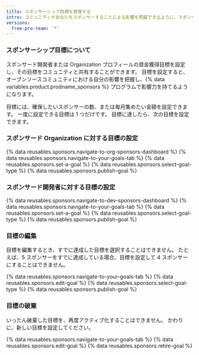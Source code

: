 ```yaml
---
title: スポンサーシップ目標を管理する
intro: コミュニティがあなたをスポンサーすることによる影響を把握できるように、スポンサード開発者またはスポンサード Organization プロフィールに対して目標を設定することができます。
versions:
  free-pro-team: '*'
---
```


### スポンサーシップ目標について

スポンサード開発者または Organization プロフィールの資金獲得目標を設定し、その目標をコミュニティと共有することができます。 目標を設定すると、オープンソースコミュニティにおける自分の影響を把握し、{% data variables.product.prodname_sponsors %} プログラムで影響力を持てるようになります。

目標には、確保したいスポンサーの数、または毎月集めたい金額を設定できます。 一度に設定できる目標は 1 つだけです。 目標に達したら、次の目標を設定できます。

### スポンサード Organization に対する目標の設定

{% data reusables.sponsors.navigate-to-org-sponsors-dashboard %}
{% data reusables.sponsors.navigate-to-your-goals-tab %}
{% data reusables.sponsors.set-a-goal %}
{% data reusables.sponsors.select-goal-type %}
{% data reusables.sponsors.publish-goal %}

### スポンサード開発者に対する目標の設定

{% data reusables.sponsors.navigate-to-dev-sponsors-dashboard %}
{% data reusables.sponsors.navigate-to-your-goals-tab %}
{% data reusables.sponsors.set-a-goal %}
{% data reusables.sponsors.select-goal-type %}
{% data reusables.sponsors.publish-goal %}

### 目標の編集

目標を編集するとき、すでに達成した目標を選択することはできません。 たとえば、5 スポンサーをすでに達成している場合、目標を設定して 4 スポンサーにすることはできません。

{% data reusables.sponsors.navigate-to-your-goals-tab %}
{% data reusables.sponsors.edit-goal %}
{% data reusables.sponsors.select-goal-type %}
{% data reusables.sponsors.publish-goal %}

### 目標の破棄

いったん破棄した目標を、再度アクティブ化することはできません。 かわりに、新しい目標を設定してください。

{% data reusables.sponsors.navigate-to-your-goals-tab %}
{% data reusables.sponsors.edit-goal %}
{% data reusables.sponsors.retire-goal %}
